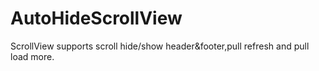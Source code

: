 AutoHideScrollView
==================

ScrollView supports scroll hide/show header&amp;footer,pull refresh and pull load more.
